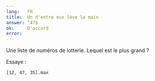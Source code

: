 ```yaml
---
lang:   FR
title:  Un d'entre eux lève la main
answer: ^47$
ok:     D'accord
error:
---
```


Une liste de numéros de lotterie. Lequel est le plus grand ?

Essaye :

    [12, 47, 35].max
